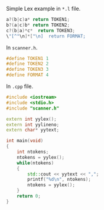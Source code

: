 Simple Lex example in ```*.l``` file.
```C++
a?(b|c)a* return TOKEN1;
b?(a|c)b* return TOKEN2;
c?(b|a)*c*  return TOKEN3;
\"[^"\n]*["\n]  return FORMAT;
```
In ```scanner.h```.

```C++
#define TOKEN1 1
#define TOKEN2 2
#define TOKEN3 3
#define FORMAT 4
```

In ```.cpp``` file.

```C++
#include <iostream>
#include <stdio.h>
#include "scanner.h"

extern int yylex();
extern int yylineno;
extern char* yytext;

int main(void)
{
	int ntokens;
	ntokens = yylex();
	while(ntokens)
	{
		std::cout << yytext << ",";
		printf("%d\n", ntokens);
		ntokens = yylex();
	}
	return 0;
}
```
